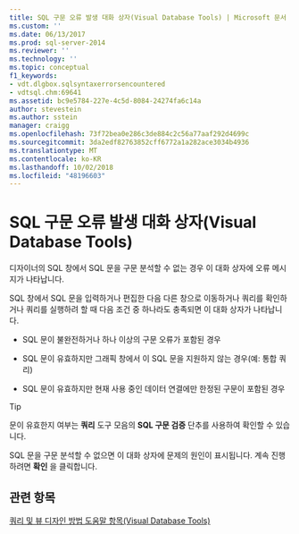 ```yaml
---
title: SQL 구문 오류 발생 대화 상자(Visual Database Tools) | Microsoft 문서
ms.custom: ''
ms.date: 06/13/2017
ms.prod: sql-server-2014
ms.reviewer: ''
ms.technology: ''
ms.topic: conceptual
f1_keywords:
- vdt.dlgbox.sqlsyntaxerrorsencountered
- vdtsql.chm:69641
ms.assetid: bc9e5784-227e-4c5d-8084-24274fa6c14a
author: stevestein
ms.author: sstein
manager: craigg
ms.openlocfilehash: 73f72bea0e286c3de884c2c56a77aaf292d4699c
ms.sourcegitcommit: 3da2edf82763852cff6772a1a282ace3034b4936
ms.translationtype: MT
ms.contentlocale: ko-KR
ms.lasthandoff: 10/02/2018
ms.locfileid: "48196603"
---
```

# <a name="sql-syntax-errors-encountered-dialog-box-visual-database-tools"></a>SQL 구문 오류 발생 대화 상자(Visual Database Tools)
  디자이너의 SQL 창에서 SQL 문을 구문 분석할 수 없는 경우 이 대화 상자에 오류 메시지가 나타납니다.  
  
 SQL 창에서 SQL 문을 입력하거나 편집한 다음 다른 창으로 이동하거나 쿼리를 확인하거나 쿼리를 실행하려 할 때 다음 조건 중 하나라도 충족되면 이 대화 상자가 나타납니다.  
  
-   SQL 문이 불완전하거나 하나 이상의 구문 오류가 포함된 경우  
  
-   SQL 문이 유효하지만 그래픽 창에서 이 SQL 문을 지원하지 않는 경우(예: 통합 쿼리)  
  
-   SQL 문이 유효하지만 현재 사용 중인 데이터 연결에만 한정된 구문이 포함된 경우  
  
> [!TIP]  
>  문이 유효한지 여부는 **쿼리** 도구 모음의 **SQL 구문 검증** 단추를 사용하여 확인할 수 있습니다.  
  
 SQL 문을 구문 분석할 수 없으면 이 대화 상자에 문제의 원인이 표시됩니다. 계속 진행하려면 **확인** 을 클릭합니다.  
  
## <a name="see-also"></a>관련 항목  
 [쿼리 및 뷰 디자인 방법 도움말 항목&#40;Visual Database Tools&#41;](visual-database-tools.md)  
  
  

